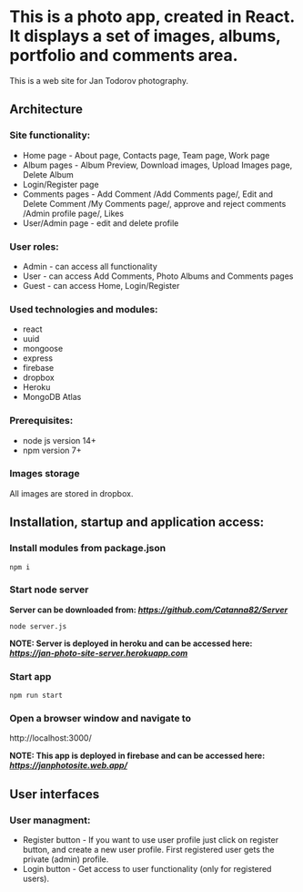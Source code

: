 # This is a photo app, created in React. It displays a set of images, albums, portfolio and comments area.

This is a web site for Jan Todorov photography.

## Architecture

### Site functionality:

- Home page - About page, Contacts page, Team page, Work page
- Album pages - Album Preview, Download images, Upload Images page, Delete Album
- Login/Register page
- Comments pages - Add Comment /Add Comments page/, Edit and Delete Comment /My Comments page/, approve and reject comments /Admin profile page/, Likes
- User/Admin page - edit and delete profile

### User roles:

- Admin - can access all functionality
- User - can access Add Comments, Photo Albums and Comments pages
- Guest - can access Home, Login/Register

### Used technologies and modules:

- react
- uuid
- mongoose
- express
- firebase
- dropbox
- Heroku
- MongoDB Atlas

### Prerequisites:

- node js version 14+
- npm version 7+

### Images storage

All images are stored in dropbox.

## Installation, startup and application access:

### Install modules from package.json

```console
npm i 
```

### Start node server

__Server can be downloaded from: *https://github.com/Catanna82/Server*__

```console
node server.js
```
__NOTE: Server is deployed in heroku and can be accessed here: *https://jan-photo-site-server.herokuapp.com*__

### Start app

```console
npm run start
```

### Open a browser window and navigate to

http://localhost:3000/

__NOTE: This app is deployed in firebase and can be accessed here: *https://janphotosite.web.app/*__

## User interfaces

### User managment:

- Register button - If you want to use user profile just click on register button, and create a new user profile. First registered user gets the private (admin) profile.
- Login button - Get access to user functionality (only for registered users).
